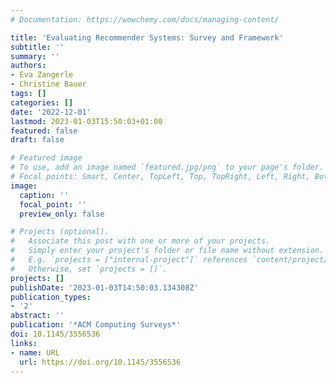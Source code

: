 ```yaml
---
# Documentation: https://wowchemy.com/docs/managing-content/

title: 'Evaluating Recommender Systems: Survey and Framework'
subtitle: ''
summary: ''
authors:
- Eva Zangerle
- Christine Bauer
tags: []
categories: []
date: '2022-12-01'
lastmod: 2023-01-03T15:50:03+01:00
featured: false
draft: false

# Featured image
# To use, add an image named `featured.jpg/png` to your page's folder.
# Focal points: Smart, Center, TopLeft, Top, TopRight, Left, Right, BottomLeft, Bottom, BottomRight.
image:
  caption: ''
  focal_point: ''
  preview_only: false

# Projects (optional).
#   Associate this post with one or more of your projects.
#   Simply enter your project's folder or file name without extension.
#   E.g. `projects = ["internal-project"]` references `content/project/deep-learning/index.md`.
#   Otherwise, set `projects = []`.
projects: []
publishDate: '2023-01-03T14:50:03.134308Z'
publication_types:
- '2'
abstract: ''
publication: '*ACM Computing Surveys*'
doi: 10.1145/3556536
links:
- name: URL
  url: https://doi.org/10.1145/3556536
---
```

